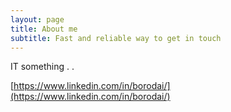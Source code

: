```yaml
---
layout: page
title: About me
subtitle: Fast and reliable way to get in touch
---
```


IT something . .

[https://www.linkedin.com/in/borodai/](https://www.linkedin.com/in/borodai/)
